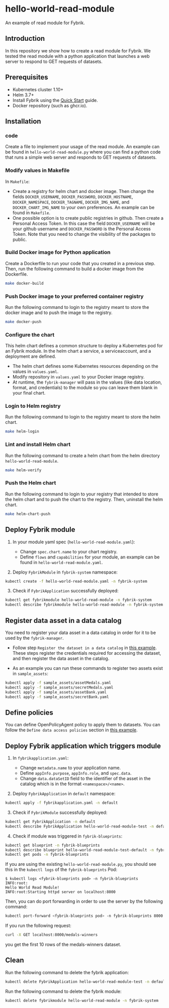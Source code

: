 # hello-world-read-module

An example of read module for Fybrik.

<!-- ## A Helm Chart for an example Fybrik module -->

## Introduction

In this repository we show how to create a read module for Fybrik. We tested the read module with a python application that launches a web server to respond to GET requests of datasets.
<!-- This helm chart defines a common structure to deploy a Kubernetes pod for an Fybrik module.
In the helm chart a service, a serviceaccount, and a deployment are defined.

The configuration for the chart is in the values file. -->

## Prerequisites

- Kubernetes cluster 1.10+
- Helm 3.7+
- Install Fybrik using the [Quick Start](https://fybrik.io/dev/get-started/quickstart/) guide.
- Docker repository (such as ghcr.io).

## Installation

### code
Create a file to implement your usage of the read module. An example can be found in `hello-world-read-module.py` where you can find a python code that runs a simple web server and responds to GET requests of datasets.  

### Modify values in Makefile

In `Makefile`:
- Create a registry for helm chart and docker image. Then change the fields `DOCKER_USERNAME`, `DOCKER_PASSWORD`, `DOCKER_HOSTNAME`, `DOCKER_NAMESPACE`, `DOCKER_TAGNAME`, `DOCKER_IMG_NAME`, and `DOCKER_CHART_IMG_NAME` to your own preferences. An example can be found in `Makefile`.
- One possible option is to create public registries in github. Then create a Personal Access Token. In this case the field `DOCKER_USERNAME` will be your github username and `DOCKER_PASSWORD` is the Personal Access Token. Note that you need to change the visibility of the packages to public.

### Build Docker image for Python application

Create a Dockerfile to run your code that you created in a previous step. Then, run the following command to build a docker image from the Dockerfile.

```bash
make docker-build
```

### Push Docker image to your preferred container registry

Run the following command to login to the registry meant to store the docker image and to push the image to the registry.

```bash
make docker-push
```

### Configure the chart
This helm chart defines a common structure to deploy a Kubernetes pod for an Fybrik module.
In the helm chart a service, a serviceaccount, and a deployment are defined.

- The helm chart defines some Kubernetes resources depending on the values in `values.yaml`.
- Modify repository in `values.yaml` to your Docker image registry.
- At runtime, the `fybrik-manager` will pass in the values (like data location, format, and credentials) to the module so you can leave them blank in your final chart.

### Login to Helm registry

Run the following command to login to the registry meant to store the helm chart.

```bash
make helm-login
```

### Lint and install Helm chart

Run the following command to create a helm chart from the helm directory `hello-world-read-module`.

```bash
make helm-verify
```

### Push the Helm chart

Run the following command to login to your registry that intended to store the helm chart and to push the chart to the registry. Then, uninstall the helm chart.

```bash
make helm-chart-push
```


## Deploy Fybrik module
1. In your module yaml spec (`hello-world-read-module.yaml`):
    - Change `spec.chart.name` to your chart registry.
    - Define `flows` and `capabilities` for your module, an example can be found in `hello-world-read-module.yaml`. 

2. Deploy `FybrikModule` in `fybrik-system` namespace:
```bash
kubectl create -f hello-world-read-module.yaml -n fybrik-system
```
3. Check if `FybrikApplication` successfully deployed:
```bash
kubectl get fybrikmodule hello-world-read-module -n fybrik-system
kubectl describe fybrikmodule hello-world-read-module -n fybrik-system
```


## Register data asset in a data catalog

You need to register your data asset in a data catalog in order for it to be used by the `fybrik-manager`.

- Follow step `Register the dataset in a data catalog` in [this example](https://fybrik.io/dev/samples/notebook/). These steps register the credentials required for accessing the dataset, and then register the data asset in the catalog.

- As an example you can run these commands to register two assets exist in `sample_assets`:
```bash
kubectl apply -f sample_assets/assetMedals.yaml
kubectl apply -f sample_assets/secretMedals.yaml
kubectl apply -f sample_assets/assetBank.yaml
kubectl apply -f sample_assets/secretBank.yaml
```

## Define policies

You can define OpenPolicyAgent policy to apply them to datasets. You can follow the `Define data access policies` section in [this example](https://fybrik.io/dev/samples/notebook/).

## Deploy Fybrik application which triggers module
1. In `fybrikapplication.yaml`:
    - Change `metadata.name` to your application name.
    - Define `appInfo.purpose`, `appInfo.role`, and `spec.data`.
    - Change `data.dataSetID` field to the identifier of the asset in the catalog which is in the format `<namespace>/<name>`.
 
2.  Deploy `FybrikApplication` in `default` namespace:
```bash
kubectl apply -f fybrikapplication.yaml -n default
```
3.  Check if `FybrikModule` successfully deployed:
```bash
kubectl get FybrikApplication -n default
kubectl describe FybrikApplication hello-world-read-module-test -n default
```

4.  Check if module was triggered in `fybrik-blueprints`:
```bash
kubectl get blueprint -n fybrik-blueprints
kubectl describe blueprint hello-world-read-module-test-default -n fybrik-blueprints
kubectl get pods -n fybrik-blueprints
```
If you are using the existing `hello-world-read-module.py`, you should see this in the `kubectl logs` of the `fybrik-blueprints` Pod:
```
$ kubectl logs <fybrik-blueprints pod> -n fybrik-blueprints
INFO:root:
Hello World Read Module!
INFO:root:Starting httpd server on localhost:8000
```

Then, you can do port forwarding in order to use the server by the following command:

```bash
kubectl port-forward <fybrik-blueprints pod> -n fybrik-blueprints 8000:8000 &
```

If you run the following request:
```bash
curl -X GET localhost:8000/medals-winners
```
you get the first 10 rows of the medals-winners dataset.

## Clean

Run the following command to delete the fybrik application:
```bash
kubectl delete FybrikApplication hello-world-read-module-test -n default
```

Run the following command to delete the fybrik module:
```bash
kubectl delete fybrikmodule hello-world-read-module -n fybrik-system
```
